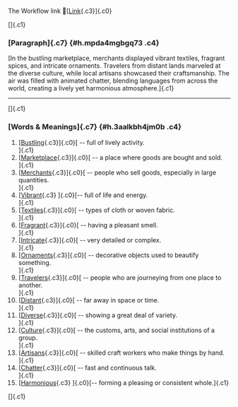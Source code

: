 The Workflow link
👏[[Link](https://www.google.com/url?q=http://www.google.com&sa=D&source=editors&ust=1758057806726608&usg=AOvVaw1G_muWmlX1rjx4ezV3EIef){.c3}]{.c0}

[]{.c1}

### [Paragraph]{.c7} {#h.mpda4mgbgq73 .c4}

[In the bustling marketplace, merchants displayed vibrant textiles,
fragrant spices, and intricate ornaments. Travelers from distant lands
marveled at the diverse culture, while local artisans showcased their
craftsmanship. The air was filled with animated chatter, blending
languages from across the world, creating a lively yet harmonious
atmosphere.]{.c1}

------------------------------------------------------------------------

[]{.c1}

### [Words & Meanings]{.c7} {#h.3aalkbh4jm0b .c4}

1.  [[Bustling](https://www.google.com/url?q=http://www.google.com&sa=D&source=editors&ust=1758057806727817&usg=AOvVaw2XNIMTDzmopcg6otSKGSr9){.c3}]{.c0}[ --
    full of lively activity.\
    ]{.c1}
2.  [[Marketplace](https://www.google.com/url?q=http://www.google.com&sa=D&source=editors&ust=1758057806728060&usg=AOvVaw2FK_yGmZwjbjXxoGsABnYX){.c3}]{.c0}[ --
    a place where goods are bought and sold.\
    ]{.c1}
3.  [[Merchants](https://www.google.com/url?q=http://www.google.com&sa=D&source=editors&ust=1758057806728255&usg=AOvVaw2Qq8i6QL_AhjuILpoZ5GUn){.c3}]{.c0}[ --
    people who sell goods, especially in large quantities.\
    ]{.c1}
4.  [[Vibrant](https://www.google.com/url?q=http://www.google.com&sa=D&source=editors&ust=1758057806728525&usg=AOvVaw1yVmckHPkR1cwh7TF76cab){.c3}
    ]{.c0}[-- full of life and energy.\
    ]{.c1}
5.  [[Textiles](https://www.google.com/url?q=http://www.google.com&sa=D&source=editors&ust=1758057806728715&usg=AOvVaw17zAlmzFvI_WKJXITnAEyQ){.c3}]{.c0}[ --
    types of cloth or woven fabric.\
    ]{.c1}
6.  [[Fragrant](https://www.google.com/url?q=http://www.google.com&sa=D&source=editors&ust=1758057806728901&usg=AOvVaw2u7wOgBtdQN7qCwj-Gp1N8){.c3}]{.c0}[ --
    having a pleasant smell.\
    ]{.c1}
7.  [[Intricate](https://www.google.com/url?q=http://www.google.com&sa=D&source=editors&ust=1758057806729068&usg=AOvVaw3sOpUdyyjFWjGAsDtJ_Hrt){.c3}]{.c0}[ --
    very detailed or complex.\
    ]{.c1}
8.  [[Ornaments](https://www.google.com/url?q=http://www.google.com&sa=D&source=editors&ust=1758057806729285&usg=AOvVaw3c0h7zwl9jBNY8cwrd6u2P){.c3}]{.c0}[ --
    decorative objects used to beautify something.\
    ]{.c1}
9.  [[Travelers](https://www.google.com/url?q=http://www.google.com&sa=D&source=editors&ust=1758057806729528&usg=AOvVaw0uhIw4kaa3Dwc3Ws2372nb){.c3}]{.c0}[ --
    people who are journeying from one place to another.\
    ]{.c1}
10. [[Distant](https://www.google.com/url?q=http://www.google.com&sa=D&source=editors&ust=1758057806729867&usg=AOvVaw2YrWpgkx7DZEIXhZeJ2tm8){.c3}]{.c0}[ --
    far away in space or time.\
    ]{.c1}
11. [[Diverse](https://www.google.com/url?q=http://www.google.com&sa=D&source=editors&ust=1758057806730036&usg=AOvVaw2GkVKzDOzHBZpiGhip82nn){.c3}]{.c0}[ --
    showing a great deal of variety.\
    ]{.c1}
12. [[Culture](https://www.google.com/url?q=http://www.google.com&sa=D&source=editors&ust=1758057806730227&usg=AOvVaw0nHKpVK3Id19QzN3JjHW3u){.c3}]{.c0}[ --
    the customs, arts, and social institutions of a group.\
    ]{.c1}
13. [[Artisans](https://www.google.com/url?q=http://www.google.com&sa=D&source=editors&ust=1758057806730455&usg=AOvVaw0V3eM0bL_YjnApV6amvPCp){.c3}]{.c0}[ --
    skilled craft workers who make things by hand.\
    ]{.c1}
14. [[Chatter](https://www.google.com/url?q=http://www.google.com&sa=D&source=editors&ust=1758057806730667&usg=AOvVaw0dLZxUlzkm8QWDPXfbdCvj){.c3}]{.c0}[ --
    fast and continuous talk.\
    ]{.c1}
15. [[Harmonious](https://www.google.com/url?q=http://www.google.com&sa=D&source=editors&ust=1758057806730840&usg=AOvVaw3lcyxT1KH3ql8vHZL1pSty){.c3}
    ]{.c0}[-- forming a pleasing or consistent whole.]{.c1}

[]{.c1}
